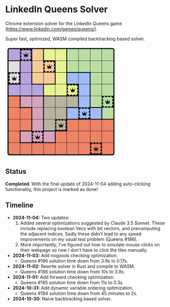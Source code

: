 # LinkedIn Queens Solver

Chrome extension solver for the LinkedIn Queens game (https://www.linkedin.com/games/queens/).

Super fast, optimized, WASM compiled backtracking based solver.

<img src="https://raw.githubusercontent.com/BlueBlazin/queens-solver-extension/refs/heads/master/queens-solution-example.png" width="350" height="350" alt="Image of solved queens game board with solution squares marked with a red overlay and red border." />

## Status

**Completed**. With the final update of 2024-11-04 adding auto-clicking functionality, this project is marked as done!

## Timeline

- **2024-11-04:** Two updates:
  1. Added several optimizations suggested by Claude 3.5 Sonnet. These include replacing boolean Vecs with bit vectors, and precomputing the adjacent indices. Sadly these didn't lead to any speed improvements on my usual test problem (Queens #186).
  2. More importantly, I've figured out how to simulate mouse clicks on their webpage so now I don't have to click the tiles manually.
- **2024-11-03:** Add nogoods checking optimization.
  - Queens #186 solution time down from 3.9s to 0.17s.
- **2024-11-02:** Rewrite solver in Rust and compile to WASM.
  - Queens #186 solution time down from 10s to 3.9s.
- **2024-11-01:** Add forward checking optimization.
  - Queens #185 solution time down from 11s to 0.3s.
- **2024-10-31:** Add dynamic variable ordering optimization.
  - Queens #184 solution time down from 45 minutes to 2s.
- **2024-10-30:** Naive backtracking based solver.
